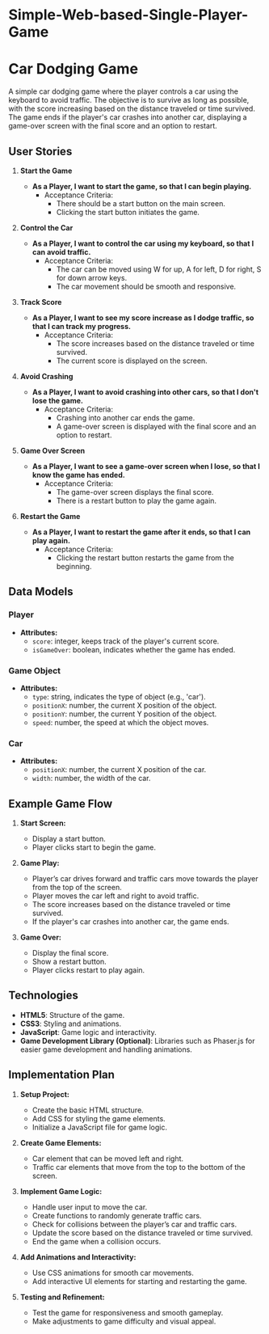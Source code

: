 # Simple-Web-based-Single-Player-Game

# Car Dodging Game

A simple car dodging game where the player controls a car using the keyboard to avoid traffic. The objective is to survive as long as possible, with the score increasing based on the distance traveled or time survived. The game ends if the player's car crashes into another car, displaying a game-over screen with the final score and an option to restart.

## User Stories

1. **Start the Game**
    - **As a Player, I want to start the game, so that I can begin playing.**
        - Acceptance Criteria:
            - There should be a start button on the main screen.
            - Clicking the start button initiates the game.

2. **Control the Car**
    - **As a Player, I want to control the car using my keyboard, so that I can avoid traffic.**
        - Acceptance Criteria:
            - The car can be moved using W for up, A for left, D for right, S for down arrow keys.
            - The car movement should be smooth and responsive.

3. **Track Score**
    - **As a Player, I want to see my score increase as I dodge traffic, so that I can track my progress.**
        - Acceptance Criteria:
            - The score increases based on the distance traveled or time survived.
            - The current score is displayed on the screen.

4. **Avoid Crashing**
    - **As a Player, I want to avoid crashing into other cars, so that I don't lose the game.**
        - Acceptance Criteria:
            - Crashing into another car ends the game.
            - A game-over screen is displayed with the final score and an option to restart.

5. **Game Over Screen**
    - **As a Player, I want to see a game-over screen when I lose, so that I know the game has ended.**
        - Acceptance Criteria:
            - The game-over screen displays the final score.
            - There is a restart button to play the game again.

6. **Restart the Game**
    - **As a Player, I want to restart the game after it ends, so that I can play again.**
        - Acceptance Criteria:
            - Clicking the restart button restarts the game from the beginning.

## Data Models

### Player
- **Attributes:**
    - `score`: integer, keeps track of the player's current score.
    - `isGameOver`: boolean, indicates whether the game has ended.

### Game Object
- **Attributes:**
    - `type`: string, indicates the type of object (e.g., 'car').
    - `positionX`: number, the current X position of the object.
    - `positionY`: number, the current Y position of the object.
    - `speed`: number, the speed at which the object moves.

### Car
- **Attributes:**
    - `positionX`: number, the current X position of the car.
    - `width`: number, the width of the car.

## Example Game Flow

1. **Start Screen:**
    - Display a start button.
    - Player clicks start to begin the game.

2. **Game Play:**
    - Player’s car drives forward and traffic cars move towards the player from the top of the screen.
    - Player moves the car left and right to avoid traffic.
    - The score increases based on the distance traveled or time survived.
    - If the player's car crashes into another car, the game ends.

3. **Game Over:**
    - Display the final score.
    - Show a restart button.
    - Player clicks restart to play again.

## Technologies

- **HTML5**: Structure of the game.
- **CSS3**: Styling and animations.
- **JavaScript**: Game logic and interactivity.
- **Game Development Library (Optional)**: Libraries such as Phaser.js for easier game development and handling animations.

## Implementation Plan

1. **Setup Project:**
    - Create the basic HTML structure.
    - Add CSS for styling the game elements.
    - Initialize a JavaScript file for game logic.

2. **Create Game Elements:**
    - Car element that can be moved left and right.
    - Traffic car elements that move from the top to the bottom of the screen.

3. **Implement Game Logic:**
    - Handle user input to move the car.
    - Create functions to randomly generate traffic cars.
    - Check for collisions between the player’s car and traffic cars.
    - Update the score based on the distance traveled or time survived.
    - End the game when a collision occurs.

4. **Add Animations and Interactivity:**
    - Use CSS animations for smooth car movements.
    - Add interactive UI elements for starting and restarting the game.

5. **Testing and Refinement:**
    - Test the game for responsiveness and smooth gameplay.
    - Make adjustments to game difficulty and visual appeal.
